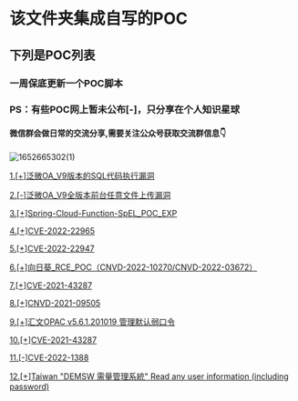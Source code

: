 # 该文件夹集成自写的POC

## 下列是POC列表

### 一周保底更新一个POC脚本

### PS：有些POC网上暂未公布[-]，只分享在个人知识星球

#### 微信群会做日常的交流分享,需要关注公众号获取交流群信息👇
![1652665302(1)](https://user-images.githubusercontent.com/54984589/168505903-420783bd-3d95-46d5-8810-3ba74a0ff05e.png)



[1.[+]泛微OA_V9版本的SQL代码执行漏洞](https://github.com/Wrin9/weaverOA_sql_RCE)

[2.[-]泛微OA_V9全版本前台任意文件上传漏洞](https://github.com/Wrin9/weaverOA_v9_ALL_upload_RCE)

[3.[+]Spring-Cloud-Function-SpEL_POC_EXP](https://github.com/Wrin9/Spring-Cloud-Function-SpEL/)

[4.[+]CVE-2022-22965](https://github.com/Wrin9/CVE-2022-22965)

[5.[+]CVE-2022-22947](https://github.com/Wrin9/CVE-2022-22947)

[6.[+]向日葵_RCE_POC（CNVD-2022-10270/CNVD-2022-03672）](https://github.com/Wrin9/sunflower_RCE_POC)

[7.[+]CVE-2021-43287](https://github.com/Wrin9/CVE-2021-43287)

[8.[+]CNVD-2021-09505](https://github.com/Wrin9/CNVD-2021-09505_RCE)

[9.[+]汇文OPAC v5.6.1.201019 管理默认弱口令](https://github.com/Wrin9/-OPAC-v5.6.1.201019-)

[10.[+]CVE-2021-43287](https://github.com/Wrin9/CVE-2021-43287)

[11.[-]CVE-2022-1388](https://github.com/Wrin9/CVE-2022-1388)

[12.[+]Taiwan "DEMSW 需量管理系統" Read any user information (including password)](https://github.com/Wrin9/DEMSW_user_passwd)
